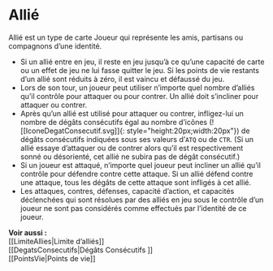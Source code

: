 # Allié
Allié est un type de carte Joueur qui représente les amis, partisans ou compagnons d’une identité.

- Si un allié entre en jeu, il reste en jeu jusqu’à ce qu’une capacité de carte ou un effet de jeu ne lui fasse quitter le jeu. Si les points de vie restants d’un allié sont réduits à zéro, il est vaincu et défaussé du jeu.
- Lors de son tour, un joueur peut utiliser n’importe quel nombre d’alliés qu’il contrôle pour attaquer ou pour contrer. Un allié doit s’incliner pour attaquer ou contrer.
- Après qu’un allié est utilisé pour attaquer ou contrer, infligez-lui un nombre de dégâts consécutifs égal au nombre d’icônes (![[IconeDegatConsecutif.svg]]{: style="height:20px;width:20px"}) de dégâts consécutifs indiquées sous ses valeurs d’`ATQ` ou de `CTR`. (Si un allié essaye d’attaquer ou de contrer alors qu’il est respectivement sonné ou désorienté, cet allié ne subira pas de dégât consécutif.)
- Si un joueur est attaqué, n’importe quel joueur peut incliner un allié qu’il contrôle pour défendre contre cette attaque. Si un allié défend contre une attaque, tous les dégâts de cette attaque sont infligés à cet allié.
- Les attaques, contres, défenses, capacité d’action, et capacités déclenchées qui sont résolues par des alliés en jeu sous le contrôle d’un joueur ne sont pas considérés comme effectués par l’identité de ce joueur.

**Voir aussi :**  
[[LimiteAllies|Limite d’alliés]]  
[[DegatsConsecutifs|Dégâts Consécutifs ]]  
[[PointsVie|Points de vie]]
